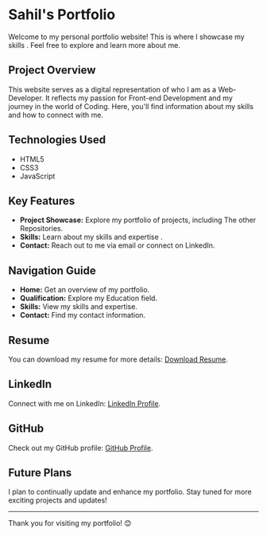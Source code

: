 # Sahil's Portfolio

Welcome to my personal portfolio website! This is where I showcase my skills . Feel free to explore and learn more about me.

## Project Overview

This website serves as a digital representation of who I am as a Web-Developer. It reflects my passion for Front-end Development and my journey in the world of Coding. Here, you'll find information about my skills and how to connect with me.


## Technologies Used

- HTML5
- CSS3
- JavaScript

## Key Features

- **Project Showcase:** Explore my portfolio of projects, including The other Repositories.
- **Skills:** Learn about my skills and expertise .
- **Contact:** Reach out to me via email or connect on LinkedIn.

## Navigation Guide

- **Home:** Get an overview of my portfolio.
- **Qualification:** Explore my Education field.
- **Skills:** View my skills and expertise.
- **Contact:** Find my contact information.

## Resume

You can download my resume for more details: [Download Resume](/resume//Sahil_Resume.pdf).

## LinkedIn

Connect with me on LinkedIn: [LinkedIn Profile](https://www.linkedin.com/in/sahil-ismailnavar).

## GitHub

Check out my GitHub profile: [GitHub Profile](https://github.com/sahil-s-i).


## Future Plans

I plan to continually update and enhance my portfolio. Stay tuned for more exciting projects and updates!


---

Thank you for visiting my portfolio! 😊
